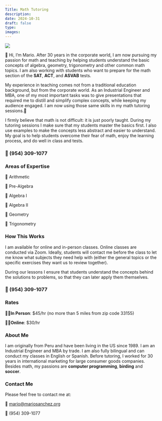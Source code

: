 ```yaml
---
Title: Math Tutoring 
description: 
date: 2024-10-31
draft: false
type: 
images:
---
```


<p class="centered"><img src="/img/msc-li.jpg" class="profile small round"></p>

👋 Hi, I’m Mario. After 30 years in the corporate world, I am now pursuing my passion for math and teaching by helping students understand the basic concepts of algebra, geometry, trigonometry and other common math topics. I am also working with students who want to prepare for the math section of the **SAT**, **ACT**, and **ASVAB** tests.

My experience in teaching comes not from a traditional education background, but from the corporate world. As an Industrial Engineer and MBA, one of my most important tasks was to give presentations that required me to distill and simplify complex concepts, while keeping my audience engaged. I am now using those same skills in my math tutoring sessions.🌱

I firmly believe that math is not difficult: it is just poorly taught. During my tutoring sessions I make sure that my students master the basics first. I also use examples to make the concepts less abstract and easier to understand. My goal is to help students overcome their fear of math, enjoy the learning process, and do well in class and tests.

<h3 class="centered">📱 (954) 309-1077</h3>

### Areas of Expertise

🎯 Arithmetic

🎯 Pre-Algebra

🎯 Algebra I

🎯 Algebra II

🎯 Geometry

🎯 Trigonometry

### How This Works

I am available for online and in-person classes. Online classes are conducted via Zoom. Ideally, students will contact me before the class to let me know what subjects they need help with (either the general topics or the specific exercises they want us to review together). 

During our lessons I ensure that students understand the concepts behind the solutions to problems, so that they can later apply them themselves.

<h3 class="centered">📱 (954) 309-1077</h3>

### Rates

🙋‍♂️**In Person**: $45/hr (no more than 5 miles from zip code 33155)

👨‍💻**Online**: $30/hr


### About Me

I am originally from Peru and have been living in the US since 1989. I am an Industrial Engineer and MBA by trade. I am also fully bilingual and can conduct my classes in English or Spanish. Before tutoring, I worked for 30 years in international marketing for large consumer goods companies. Besides math, my passions are **computer programming**, **birding** and **soccer**.

### Contact Me

Please feel free to contact me at:

📧 mario@mariosanchez.org

📱 (954) 309-1077
